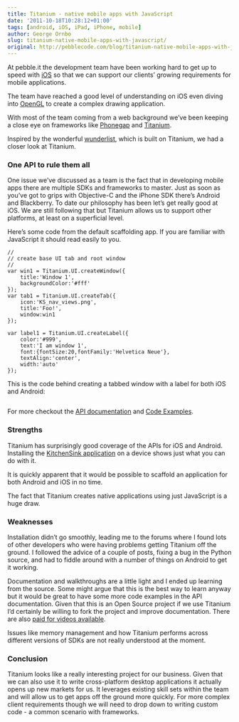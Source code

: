 ```yaml
---
title: Titanium - native mobile apps with JavaScript
date: '2011-10-18T10:28:12+01:00'
tags: [android, iOS, iPad, iPhone, mobile]
author: George Ornbo
slug: titanium-native-mobile-apps-with-javascript/
original: http://pebblecode.com/blog/titanium-native-mobile-apps-with-javascript/
---
```

<p>At pebble.it the development team have been working hard to get up to speed with <a href="http://www.apple.com/ios/">iOS</a> so that we can support our clients&rsquo; growing requirements for mobile applications.</p>

<p>The team have reached a good level of understanding on iOS even diving into <a href="http://www.opengl.org/">OpenGL</a> to create a complex drawing application.</p>

<p>With most of the team coming from a web background we&rsquo;ve been keeping a close eye on frameworks like <a href="http://www.phonegap.com/">Phonegap</a> and <a href="http://www.appcelerator.com/">Titanium</a>.</p>

<p>Inspired by the wonderful <a href="http://www.6wunderkinder.com/wunderlist/">wunderlist</a>, which is built on Titanium, we had a closer look at Titanium.</p>

<h3>One API to rule them all</h3>

<p>One issue we&rsquo;ve discussed as a team is the fact that in developing mobile apps there are multiple SDKs and frameworks to master. Just as soon as you&rsquo;ve got to grips with Objective-C and the iPhone SDK there&rsquo;s Android and Blackberry. To date our philosophy has been let&rsquo;s get really good at iOS. We are still following that but Titanium allows us to support other platforms, at least on a superficial level.</p>

<p>Here&rsquo;s some code from the default scaffolding app. If you are familiar with JavaScript it should read easily to you.</p>

<pre><code>//
// create base UI tab and root window
//
var win1 = Titanium.UI.createWindow({
    title:'Window 1',
    backgroundColor:'#fff'
});
var tab1 = Titanium.UI.createTab({
    icon:'KS_nav_views.png',
    title:'Foo!',
    window:win1
});

var label1 = Titanium.UI.createLabel({
    color:'#999',
    text:'I am window 1',
    font:{fontSize:20,fontFamily:'Helvetica Neue'},
    textAlign:'center',
    width:'auto'
});
</code></pre>

<p>This is the code behind creating a tabbed window with a label for both iOS and Android:</p>

<p><img src="https://media.tumblr.com/tumblr_lfq8rvv7DE1qz7kgs.jpg" alt=""/></p>

<p>For more checkout the <a href="http://developer.appcelerator.com/apidoc/mobile/latest">API documentation</a> and <a href="http://developer.appcelerator.com/blog/2010/05/sample-code-and-resources.html">Code Examples</a>.</p>

<h3>Strengths</h3>

<p>Titanium has surprisingly good coverage of the APIs for iOS and Android. Installing the <a href="https://github.com/appcelerator/KitchenSink">KitchenSink application</a> on a device shows just what you can do with it.</p>

<p>It is quickly apparent that it would be possible to scaffold an application for both Android and iOS in no time.</p>

<p>The fact that Titanium creates native applications using just JavaScript is a huge draw.</p>

<h3>Weaknesses</h3>

<p>Installation didn&rsquo;t go smoothly, leading me to the forums where I found lots of other developers who were having problems getting Titanium off the ground. I followed the advice of a couple of posts, fixing a bug in the Python source, and had to fiddle around with a number of things on Android to get it working.</p>

<p>Documentation and walkthroughs are a little light and I ended up learning from the source. Some might argue that this is the best way to learn anyway but it would be great to have some more code examples in the API documentation. Given that this is an Open Source project if we use Titanium I&rsquo;d certainly be willing to fork the project and improve documentation. There are also <a href="http://developer.appcelerator.com/training">paid for videos available</a>.</p>

<p>Issues like memory management and how Titanium performs across different versions of SDKs are not really understood at the moment.</p>

<h3>Conclusion</h3>

<p>Titanium looks like a really interesting project for our business. Given that we can also use it to write cross-platform desktop applications it actually opens up new markets for us. It leverages existing skill sets within the team and will allow us to get apps off the ground more quickly. For more complex client requirements though we will need to drop down to writing custom code - a common scenario with frameworks.</p>
